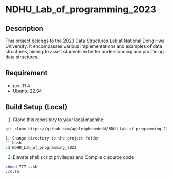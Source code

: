 # NDHU_Lab_of_programming_2023

## Description
This project belongs to the 2023 Data Structures Lab at National Dong Hwa University. It encompasses various implementations and examples of data structures, aiming to assist students in better understanding and practicing data structures.

## Requirement
- gcc 11.4
- Ubuntu 22.04

## Build Setup (Local)
1. Clone this repository to your local machine:
```bash
git clone https://github.com/appleiphonedddd/NDHU_Lab_of_programming_2023.git

2. Change directory to the project folder
```bash
cd NDHU_Lab_of_programming_2023
```

3. Elevate shell script privileges and Compile c source code
```bash
chmod 777 c.sh
./c.sh
```
